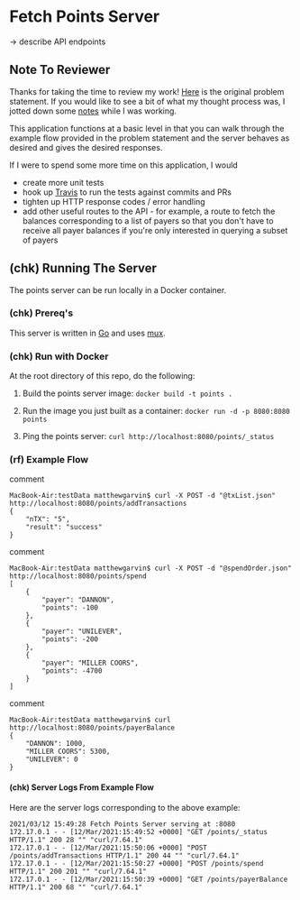# Fetch Points Server

-> describe API endpoints

## Note To Reviewer

Thanks for taking the time to review my work!
[Here](./problemStatement.pdf) is the original problem statement.
If you would like to see a bit of what my thought process was,
I jotted down some [notes](./thoughtProcess.txt) while I was working.

This application functions at a basic level in that
you can walk through the example flow provided in the problem statement
and the server behaves as desired and gives the desired responses.

If I were to spend some more time on this application, I would 
- create more unit tests
- hook up [Travis](https://travis-ci.com/) to run the tests against commits and PRs
- tighten up HTTP response codes / error handling
- add other useful routes to the API - for example, a route to
fetch the balances corresponding to a list of payers so that
you don't have to receive all payer balances if you're 
only interested in querying a subset of payers

## (chk) Running The Server

The points server can be run locally in a Docker container.

### (chk) Prereq's

This server is written in [Go](https://golang.org/) and uses [mux](https://github.com/gorilla/mux).

### (chk) Run with Docker

At the root directory of this repo, do the following:

1. Build the points server image:
```docker build -t points .```

2. Run the image you just built as a container:
```docker run -d -p 8080:8080 points```

3. Ping the points server:
```curl http://localhost:8080/points/_status```

### (rf) Example Flow

comment
```
MacBook-Air:testData matthewgarvin$ curl -X POST -d "@txList.json" http://localhost:8080/points/addTransactions
{
    "nTX": "5",
    "result": "success"
}
```

comment
```
MacBook-Air:testData matthewgarvin$ curl -X POST -d "@spendOrder.json" http://localhost:8080/points/spend
[
    {
        "payer": "DANNON",
        "points": -100
    },
    {
        "payer": "UNILEVER",
        "points": -200
    },
    {
        "payer": "MILLER COORS",
        "points": -4700
    }
]
```

comment
```
MacBook-Air:testData matthewgarvin$ curl http://localhost:8080/points/payerBalance
{
    "DANNON": 1000,
    "MILLER COORS": 5300,
    "UNILEVER": 0
}
```

#### (chk) Server Logs From Example Flow

Here are the server logs corresponding to the above example:

```
2021/03/12 15:49:28 Fetch Points Server serving at :8080
172.17.0.1 - - [12/Mar/2021:15:49:52 +0000] "GET /points/_status HTTP/1.1" 200 28 "" "curl/7.64.1"
172.17.0.1 - - [12/Mar/2021:15:50:06 +0000] "POST /points/addTransactions HTTP/1.1" 200 44 "" "curl/7.64.1"
172.17.0.1 - - [12/Mar/2021:15:50:27 +0000] "POST /points/spend HTTP/1.1" 200 201 "" "curl/7.64.1"
172.17.0.1 - - [12/Mar/2021:15:50:39 +0000] "GET /points/payerBalance HTTP/1.1" 200 68 "" "curl/7.64.1"
```


